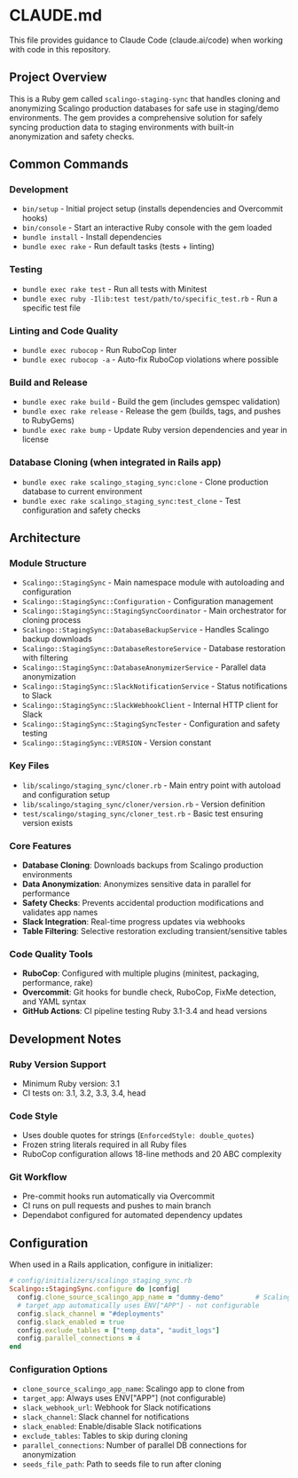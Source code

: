 # CLAUDE.md

This file provides guidance to Claude Code (claude.ai/code) when working with code in this repository.

## Project Overview

This is a Ruby gem called `scalingo-staging-sync` that handles cloning and anonymizing Scalingo production databases for safe use in staging/demo environments. The gem provides a comprehensive solution for safely syncing production data to staging environments with built-in anonymization and safety checks.

## Common Commands

### Development
- `bin/setup` - Initial project setup (installs dependencies and Overcommit hooks)
- `bin/console` - Start an interactive Ruby console with the gem loaded
- `bundle install` - Install dependencies
- `bundle exec rake` - Run default tasks (tests + linting)

### Testing
- `bundle exec rake test` - Run all tests with Minitest
- `bundle exec ruby -Ilib:test test/path/to/specific_test.rb` - Run a specific test file

### Linting and Code Quality
- `bundle exec rubocop` - Run RuboCop linter
- `bundle exec rubocop -a` - Auto-fix RuboCop violations where possible

### Build and Release
- `bundle exec rake build` - Build the gem (includes gemspec validation)
- `bundle exec rake release` - Release the gem (builds, tags, and pushes to RubyGems)
- `bundle exec rake bump` - Update Ruby version dependencies and year in license

### Database Cloning (when integrated in Rails app)
- `bundle exec rake scalingo_staging_sync:clone` - Clone production database to current environment
- `bundle exec rake scalingo_staging_sync:test_clone` - Test configuration and safety checks

## Architecture

### Module Structure
- `Scalingo::StagingSync` - Main namespace module with autoloading and configuration
- `Scalingo::StagingSync::Configuration` - Configuration management
- `Scalingo::StagingSync::StagingSyncCoordinator` - Main orchestrator for cloning process
- `Scalingo::StagingSync::DatabaseBackupService` - Handles Scalingo backup downloads
- `Scalingo::StagingSync::DatabaseRestoreService` - Database restoration with filtering
- `Scalingo::StagingSync::DatabaseAnonymizerService` - Parallel data anonymization
- `Scalingo::StagingSync::SlackNotificationService` - Status notifications to Slack
- `Scalingo::StagingSync::SlackWebhookClient` - Internal HTTP client for Slack
- `Scalingo::StagingSync::StagingSyncTester` - Configuration and safety testing
- `Scalingo::StagingSync::VERSION` - Version constant

### Key Files
- `lib/scalingo/staging_sync/cloner.rb` - Main entry point with autoload and configuration setup
- `lib/scalingo/staging_sync/cloner/version.rb` - Version definition
- `test/scalingo/staging_sync/cloner_test.rb` - Basic test ensuring version exists

### Core Features
- **Database Cloning**: Downloads backups from Scalingo production environments
- **Data Anonymization**: Anonymizes sensitive data in parallel for performance
- **Safety Checks**: Prevents accidental production modifications and validates app names
- **Slack Integration**: Real-time progress updates via webhooks
- **Table Filtering**: Selective restoration excluding transient/sensitive tables

### Code Quality Tools
- **RuboCop**: Configured with multiple plugins (minitest, packaging, performance, rake)
- **Overcommit**: Git hooks for bundle check, RuboCop, FixMe detection, and YAML syntax
- **GitHub Actions**: CI pipeline testing Ruby 3.1-3.4 and head versions

## Development Notes

### Ruby Version Support
- Minimum Ruby version: 3.1
- CI tests on: 3.1, 3.2, 3.3, 3.4, head

### Code Style
- Uses double quotes for strings (`EnforcedStyle: double_quotes`)
- Frozen string literals required in all Ruby files
- RuboCop configuration allows 18-line methods and 20 ABC complexity

### Git Workflow
- Pre-commit hooks run automatically via Overcommit
- CI runs on pull requests and pushes to main branch
- Dependabot configured for automated dependency updates

## Configuration

When used in a Rails application, configure in initializer:

```ruby
# config/initializers/scalingo_staging_sync.rb
Scalingo::StagingSync.configure do |config|
  config.clone_source_scalingo_app_name = "dummy-demo"        # Scalingo app to clone from
  # target_app automatically uses ENV["APP"] - not configurable
  config.slack_channel = "#deployments"
  config.slack_enabled = true
  config.exclude_tables = ["temp_data", "audit_logs"]
  config.parallel_connections = 4
end
```

### Configuration Options
- `clone_source_scalingo_app_name`: Scalingo app to clone from
- `target_app`: Always uses ENV["APP"] (not configurable)
- `slack_webhook_url`: Webhook for Slack notifications
- `slack_channel`: Slack channel for notifications
- `slack_enabled`: Enable/disable Slack notifications
- `exclude_tables`: Tables to skip during cloning
- `parallel_connections`: Number of parallel DB connections for anonymization
- `seeds_file_path`: Path to seeds file to run after cloning